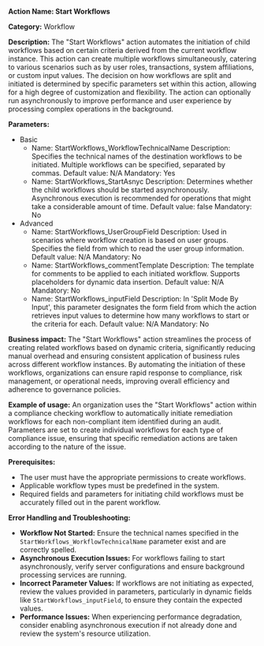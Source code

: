 **Action Name: Start Workflows**

**Category:** Workflow

**Description:**
The "Start Workflows" action automates the initiation of child workflows based on certain criteria derived from the current workflow instance. This action can create multiple workflows simultaneously, catering to various scenarios such as by user roles, transactions, system affiliations, or custom input values. The decision on how workflows are split and initiated is determined by specific parameters set within this action, allowing for a high degree of customization and flexibility. The action can optionally run asynchronously to improve performance and user experience by processing complex operations in the background.

**Parameters:**

- Basic
  - Name: StartWorkflows_WorkflowTechnicalName
    Description: Specifies the technical names of the destination workflows to be initiated. Multiple workflows can be specified, separated by commas.
    Default value: N/A
    Mandatory: Yes
  - Name: StartWorkflows_StartAsnyc
    Description: Determines whether the child workflows should be started asynchronously. Asynchronous execution is recommended for operations that might take a considerable amount of time.
    Default value: false
    Mandatory: No
- Advanced
  - Name: StartWorkflows_UserGroupField
    Description: Used in scenarios where workflow creation is based on user groups. Specifies the field from which to read the user group information.
    Default value: N/A
    Mandatory: No
  - Name: StartWorkflows_commentTemplate
    Description: The template for comments to be applied to each initiated workflow. Supports placeholders for dynamic data insertion.
    Default value: N/A
    Mandatory: No
  - Name: StartWorkflows_inputField
    Description: In 'Split Mode By Input', this parameter designates the form field from which the action retrieves input values to determine how many workflows to start or the criteria for each.
    Default value: N/A
    Mandatory: No

**Business impact:**
The "Start Workflows" action streamlines the process of creating related workflows based on dynamic criteria, significantly reducing manual overhead and ensuring consistent application of business rules across different workflow instances. By automating the initiation of these workflows, organizations can ensure rapid response to compliance, risk management, or operational needs, improving overall efficiency and adherence to governance policies.

**Example of usage:**
An organization uses the "Start Workflows" action within a compliance checking workflow to automatically initiate remediation workflows for each non-compliant item identified during an audit. Parameters are set to create individual workflows for each type of compliance issue, ensuring that specific remediation actions are taken according to the nature of the issue.

**Prerequisites:**
- The user must have the appropriate permissions to create workflows.
- Applicable workflow types must be predefined in the system.
- Required fields and parameters for initiating child workflows must be accurately filled out in the parent workflow.

**Error Handling and Troubleshooting:**
- **Workflow Not Started:** Ensure the technical names specified in the `StartWorkflows_WorkflowTechnicalName` parameter exist and are correctly spelled.
- **Asynchronous Execution Issues:** For workflows failing to start asynchronously, verify server configurations and ensure background processing services are running.
- **Incorrect Parameter Values:** If workflows are not initiating as expected, review the values provided in parameters, particularly in dynamic fields like `StartWorkflows_inputField`, to ensure they contain the expected values.
- **Performance Issues:** When experiencing performance degradation, consider enabling asynchronous execution if not already done and review the system's resource utilization.